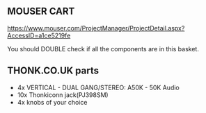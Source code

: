 ## MOUSER CART

https://www.mouser.com/ProjectManager/ProjectDetail.aspx?AccessID=a1ce5219fe 

You should DOUBLE check if all the components are in this basket.

## THONK.CO.UK parts

* 4x VERTICAL - DUAL GANG/STEREO: A50K - 50K Audio 
* 10x Thonkiconn jack(PJ398SM) 
* 4x knobs of your choice
